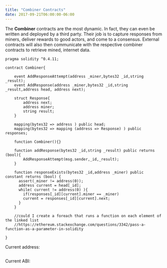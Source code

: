 ```yaml
---
title: "Combiner Contracts"
date: 2017-09-21T06:00:00-06:00
---
```

The **Combiner** contracts are the most dynamic. In fact, they can even be written and deployed by a third party. Their job is to capture responses from miners, deliver rewards to good actors, and come to a consensus. External contracts will also then communicate with the respective combiner contracts to retrieve mined, internet data.

```
pragma solidity ^0.4.11;

contract Combiner{

    event AddResponseAttempt(address _miner,bytes32 _id,string _result);
    event AddResponse(address _miner,bytes32 _id,string _result,address head, address next);

    struct Response{
        address next;
        address miner;
        string result;
    }

    mapping(bytes32 => address ) public head;
    mapping(bytes32 => mapping (address => Response) ) public responses;

    function Combiner(){}

    function addResponse(bytes32 _id,string _result) public returns (bool){
        AddResponseAttempt(msg.sender,_id,_result);
    }

    function responseExists(bytes32 _id,address _miner) public constant returns (bool) {
      assert(_miner != address(0));
      address current = head[_id];
      while( current != address(0) ){
        if(responses[_id][current].miner == _miner)
        current = responses[_id][current].next;
      }
    }

    //could I create a foreach that runs a function on each element of the linked list
    //https://ethereum.stackexchange.com/questions/3342/pass-a-function-as-a-parameter-in-solidity

}

```
Current address:
```

```
Current ABI:
```

```
